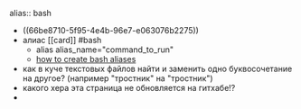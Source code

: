 alias:: bash

- ((66be8710-5f95-4e4b-96e7-e063076b2275))
- алиас [[card]] #bash
	- alias alias_name="command_to_run"
	- [how to create bash aliases](https://linuxize.com/post/how-to-create-bash-aliases/)
- как в куче текстовых файлов найти и заменить одно буквосочетание на другое? (например "тростник" на "тростник")
- какого хера эта страница не обновляется на гитхабе!?
-